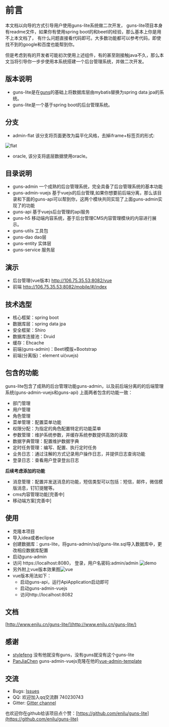 # 前言


本文档以向导的方式引导用户使用guns-lite系统做二次开发，
guns-lite项目本身有readme文件，如果你有使用spring boot的和beetl的经验，那么基本上你是用不上本文档了，
有什么问题直接看代码即可。大多数功能都可以参考代码，即使找不到的google和百度也能帮到你。

但是考虑到有的开发者可能初次使用上述组件，有的甚至刚接触java不久，那么本文当将引导你一步步使用本系统搭建一个后台管理系统，并做二次开发。


## 版本说明

 - guns-lite是在[guns](https://github.com/stylefeng/Guns)的基础上将数据库层由mybatis替换为spring data jpa的系统。
 - guns-lite是一个基于spring boot的后台管理系统。

## 分支
- admin-flat 该分支将页面更改为扁平化风格，去掉iframe+标签页的形式:

 ![flat](https://user-images.githubusercontent.com/3115814/38806871-49f57248-41ad-11e8-932b-e06dc1941107.jpg)

- oracle, 该分支将底层数据使用oracle。


## 目录说明
- guns-admin 一个成熟的后台管理系统，完全具备了后台管理系统的基本功能
- guns-admin-vuejs 基于vuejs的后台管理,如果你想要前后端分离，那么该目录和下面的guns-api可以帮到你，这两个模块共同实现了上面guns-admin实现了的功能
- guns-api 基于vuejs后台管理的api服务
- guns-h5 移动端内容系统，基于后台管理CMS内容管理模块的内容进行展示。
- guns-utils 工具包
- guns-dao  dao层
- guns-entity 实体层
- guns-service 服务层

## 演示
- 后台管理(vue版本) http://106.75.35.53:8082/vue
- 前端 http://106.75.35.53:8082/mobile/#/index

## 技术选型

- 核心框架：spring boot
- 数据库层：spring data jpa
- 安全框架：Shiro
- 数据库连接池：Druid
- 缓存：Ehcache
- 前端(guns-admin)：Beetl模版+Bootstrap
- 前端(分离版)：element ui(vuejs)


## 包含的功能
guns-lite包含了成熟的后台管理功能guns-admin，以及前后端分离的的后端管理系统(guns-admin-vuejs和guns-api)
上面两者包含的功能一致：
- 部门管理
- 用户管理
- 角色管理
- 菜单管理：配置菜单功能
- 权限分配：为指定的角色配置特定的功能菜单
- 参数管理：维护系统参数，并缓存系统参数提供高效的读取
- 数据字典管理：配置维护数据字典
- 定时任务管理：编写、配置、执行定时任务
- 业务日志：通过注解的方式记录用户操作日志，并提供日志查询功能
- 登录日志：查看用户登录登出日志

**后续考虑添加的功能**
- 消息管理：配置并发送消息的功能，短信类型可以包括：短信，邮件，微信模版消息，钉钉提醒等。
- cms内容管理功能[完善中]
- 移动端方案[完善中]

## 使用

- 克隆本项目
- 导入idea或者eclipse
- 创建数据库：guns-lite，将guns-admin/sql/guns-lite.sql导入数据库中，更改相应数据库配置
- 启动guns-admin
- 访问 https://localhost:8080，   登录，用户名密码:admin/admin ![demo](../demo.gif)
- 另外附上vue版本效果图![vue](../vuejs.gif)
- vue版本用法如下：
  - 启动guns-api，运行ApiApplication启动即可
  - 启动guns-admin-vuejs
  - 访问http://localhost:8082
## 文档

[http://www.enilu.cn/guns-lite/](http://www.enilu.cn/guns-lite/)

## 感谢

- [stylefeng](https://github.com/stylefeng) 没有他就没有guns，没有guns就没有这个guns-lite
- [PanJiaChen](https://github.com/PanJiaChen) guns-admin-vuejs克隆在他的[vue-admin-template](https://github.com/PanJiaChen/vue-admin-template)

## 交流
- Bugs: [Issues](https://github.com/enilu/guns-lite/issues/new)
- QQ: 欢迎加入qq交流群 740230743
- Gitter: [Gitter channel](https://gitter.im/guns-lite/community)


也欢迎你在github给该项目点个赞：[https://github.com/enilu/guns-lite](https://github.com/enilu/guns-lite)
